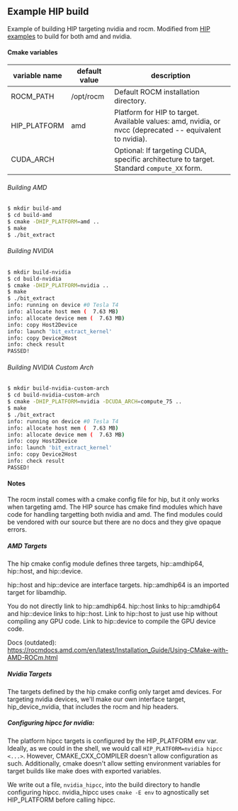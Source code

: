 ## Example HIP build

Example of building HIP targeting nvidia and rocm. Modified from [HIP examples](https://github.com/ROCm-Developer-Tools/HIP/tree/d62eaeeda560c0c33d1e58fe9e44d7fd28220ac1/samples/0_Intro/bit_extract) to build for both amd and nvidia.

#### Cmake variables

| variable name | default value | description |
|-----------|-----------|-----------------------------------------|
| ROCM_PATH | /opt/rocm | Default ROCM installation directory. |
| HIP_PLATFORM | amd | Platform for HIP to target. Available values: amd, nvidia, or nvcc (deprecated -- equivalent to nvidia). |
| CUDA_ARCH |  | Optional: If targeting CUDA, specific architecture to target. Standard `compute_XX` form. |

###### Building AMD
```sh
$ mkdir build-amd
$ cd build-amd
$ cmake -DHIP_PLATFORM=amd ..
$ make
$ ./bit_extract
```

###### Building NVIDIA
```sh
$ mkdir build-nvidia
$ cd build-nvidia
$ cmake -DHIP_PLATFORM=nvidia ..
$ make
$ ./bit_extract
info: running on device #0 Tesla T4
info: allocate host mem (  7.63 MB)
info: allocate device mem (  7.63 MB)
info: copy Host2Device
info: launch 'bit_extract_kernel' 
info: copy Device2Host
info: check result
PASSED!
```

###### Building NVIDIA Custom Arch
```sh
$ mkdir build-nvidia-custom-arch
$ cd build-nvidia-custom-arch
$ cmake -DHIP_PLATFORM=nvidia -DCUDA_ARCH=compute_75 ..
$ make
$ ./bit_extract
info: running on device #0 Tesla T4
info: allocate host mem (  7.63 MB)
info: allocate device mem (  7.63 MB)
info: copy Host2Device
info: launch 'bit_extract_kernel' 
info: copy Device2Host
info: check result
PASSED!
```

#### Notes

The rocm install comes with a cmake config file for hip, but it only works when targeting amd. The HIP source has cmake
find modules which have code for handling targetting both nvidia and amd. The find modules could be vendored with our
source but there are no docs and they give opaque errors.

##### AMD Targets

The hip cmake config module defines three targets, 
hip::amdhip64, hip::host, and hip::device.

hip::host and hip::device are interface targets. hip::amdhip64 is an 
imported target for libamdhip.

You do not directly link to hip::amdhip64. hip::host links to hip::amdhip64
and hip::device links to hip::host. Link to hip::host to just use hip without 
compiling any GPU code. Link to hip::device to compile the GPU device code.

Docs (outdated):
https://rocmdocs.amd.com/en/latest/Installation_Guide/Using-CMake-with-AMD-ROCm.html

##### Nvidia Targets

The targets defined by the hip cmake config only target amd devices.
For targeting nvidia devices, we'll make our own interface target,
hip_device_nvidia, that includes the rocm and hip headers. 

##### Configuring hipcc for nvidia:

The platform hipcc targets is configured by the HIP_PLATFORM env var.
Ideally, as we could in the shell, we would call `HIP_PLATFORM=nvidia hipcc <...>`.
However, CMAKE_CXX_COMPILER doesn't allow configuration as such. Additionally,
cmake doesn't allow setting environment variables for target builds like make does
with exported variables.

We write out a file, `nvidia_hipcc`, into the build directory to handle configuring hipcc. 
nvidia_hipcc uses `cmake -E env` to agnostically set HIP_PLATFORM before calling hipcc.
